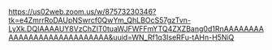 https://us02web.zoom.us/w/87573230346?tk=e4ZmrrRoDAUpNSwrcf0QwYm_QhLBOcS57gzTvn-LyXk.DQIAAAAUY8VzChZIT0tuaWJFWFFmYTQ4ZXZBang0d1RnAAAAAAAAAAAAAAAAAAAAAAAAAAAA&uuid=WN_Rf1q3IseRFu-tAHn-H5NiQ
